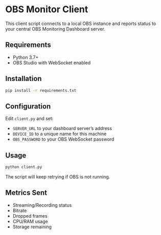 # OBS Monitor Client

This client script connects to a local OBS instance and reports status to your central OBS Monitoring Dashboard server.

## Requirements
- Python 3.7+
- OBS Studio with WebSocket enabled

## Installation

```bash
pip install -r requirements.txt
```

## Configuration
Edit `client.py` and set:
- `SERVER_URL` to your dashboard server’s address
- `DEVICE_ID` to a unique name for this machine
- `OBS_PASSWORD` to your OBS WebSocket password

## Usage

```bash
python client.py
```

The script will keep retrying if OBS is not running.

## Metrics Sent
- Streaming/Recording status
- Bitrate
- Dropped frames
- CPU/RAM usage
- Storage remaining 
